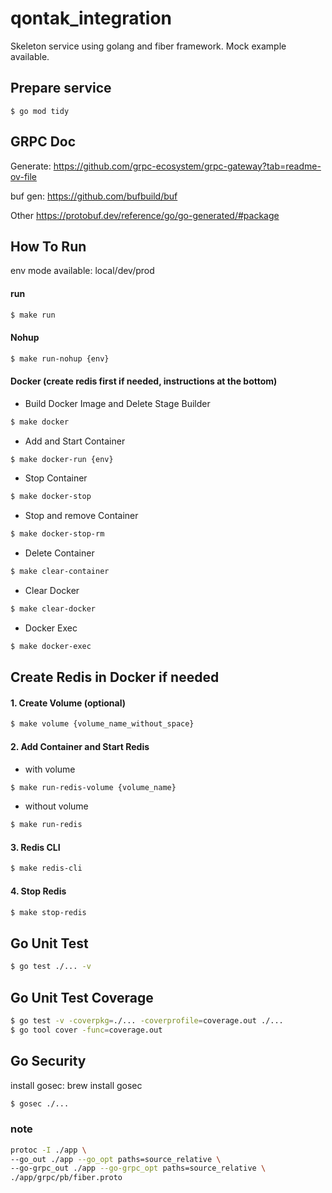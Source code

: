 # qontak_integration

Skeleton service using golang and fiber framework. Mock example available.

## Prepare service

```
$ go mod tidy
```

## GRPC Doc

Generate: https://github.com/grpc-ecosystem/grpc-gateway?tab=readme-ov-file

buf gen: https://github.com/bufbuild/buf

Other https://protobuf.dev/reference/go/go-generated/#package 


## How To Run

env mode available: local/dev/prod

#### run

```sh
$ make run
```

#### Nohup

```sh
$ make run-nohup {env}
```

#### Docker (create redis first if needed, instructions at the bottom)

- Build Docker Image and Delete Stage Builder

```sh
$ make docker
```

- Add and Start Container

```sh
$ make docker-run {env}
```

- Stop Container

```sh
$ make docker-stop
```

- Stop and remove Container

```sh
$ make docker-stop-rm
```

- Delete Container

```sh
$ make clear-container
```

- Clear Docker

```sh
$ make clear-docker
```

- Docker Exec

```sh
$ make docker-exec
```

## Create Redis in Docker if needed

#### 1. Create Volume (optional)

```sh
$ make volume {volume_name_without_space}
```

#### 2. Add Container and Start Redis

- with volume

```sh
$ make run-redis-volume {volume_name}
```

- without volume

```sh
$ make run-redis
```

#### 3. Redis CLI

```sh
$ make redis-cli
```

#### 4. Stop Redis

```sh
$ make stop-redis
```

## Go Unit Test

```sh
$ go test ./... -v
```

## Go Unit Test Coverage

```sh
$ go test -v -coverpkg=./... -coverprofile=coverage.out ./...
$ go tool cover -func=coverage.out
```

## Go Security

install gosec: brew install gosec

```sh
$ gosec ./...
```

### note
```sh
protoc -I ./app \
--go_out ./app --go_opt paths=source_relative \
--go-grpc_out ./app --go-grpc_opt paths=source_relative \
./app/grpc/pb/fiber.proto
```

